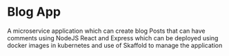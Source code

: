 # Blog App
 A microservice application which can create blog Posts that can have comments using NodeJS React and Express which can be deployed using docker images in kubernetes and use of Skaffold to manage the application
